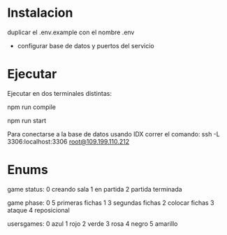 # Instalacion
duplicar el .env.example con el nombre .env
- configurar base de datos y puertos del servicio

# Ejecutar

Ejecutar en dos terminales distintas:

npm run compile

npm run start

Para conectarse a la base de datos usando IDX correr el comando:
ssh -L 3306:localhost:3306 root@109.199.110.212


# Enums
game status:
0 creando sala
1 en partida
2 partida terminada

game phase:
0 5 primeras fichas
1 3 segundas fichas
2 colocar fichas
3 ataque
4 reposicional

usersgames:
0 azul
1 rojo
2 verde
3 rosa
4 negro
5 amarillo
